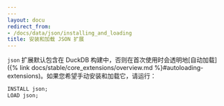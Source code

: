 ```yaml
---
---
layout: docu
redirect_from:
- /docs/data/json/installing_and_loading
title: 安装和加载 JSON 扩展
---
```


`json` 扩展默认包含在 DuckDB 构建中，否则在首次使用时会透明地[自动加载]({% link docs/stable/core_extensions/overview.md %}#autoloading-extensions)。如果您希望手动安装和加载它，请运行：

```sql
INSTALL json;
LOAD json;
```